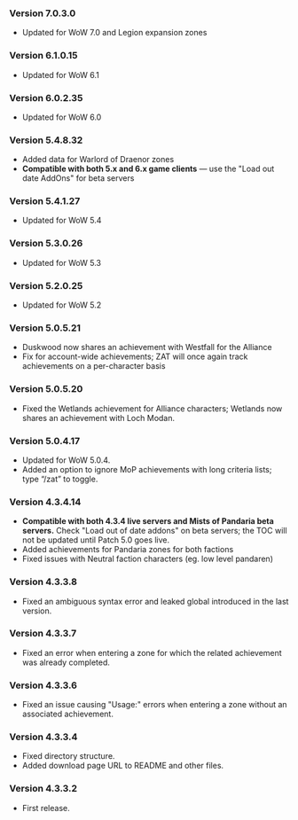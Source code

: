 ### Version 7.0.3.0

* Updated for WoW 7.0 and Legion expansion zones

### Version 6.1.0.15

* Updated for WoW 6.1

### Version 6.0.2.35

* Updated for WoW 6.0

### Version 5.4.8.32

* Added data for Warlord of Draenor zones
* **Compatible with both 5.x and 6.x game clients** &#8212; use the "Load out date AddOns" for beta servers

### Version 5.4.1.27

* Updated for WoW 5.4

### Version 5.3.0.26

* Updated for WoW 5.3

### Version 5.2.0.25

* Updated for WoW 5.2

### Version 5.0.5.21

* Duskwood now shares an achievement with Westfall for the Alliance
* Fix for account-wide achievements; ZAT will once again track achievements on a per-character basis

### Version 5.0.5.20

* Fixed the Wetlands achievement for Alliance characters; Wetlands now shares an achievement with Loch Modan.

### Version 5.0.4.17

* Updated for WoW 5.0.4.
* Added an option to ignore MoP achievements with long criteria lists; type “/zat” to toggle.

### Version 4.3.4.14

* **Compatible with both 4.3.4 live servers and Mists of Pandaria beta servers.**
  Check "Load out of date addons" on beta servers; the TOC will not be updated until Patch 5.0 goes live.
* Added achievements for Pandaria zones for both factions
* Fixed issues with Neutral faction characters (eg. low level pandaren)

### Version 4.3.3.8

* Fixed an ambiguous syntax error and leaked global introduced in the last version.

### Version 4.3.3.7

* Fixed an error when entering a zone for which the related achievement was already completed.

### Version 4.3.3.6

* Fixed an issue causing "Usage:" errors when entering a zone without an associated achievement.

### Version 4.3.3.4

* Fixed directory structure.
* Added download page URL to README and other files.

### Version 4.3.3.2

* First release.
